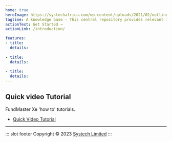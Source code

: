 ```yaml
---
home: true
heroImage: https://systechafrica.com/wp-content/uploads/2021/02/outline-fundmaster-500x500.png
tagline: A knowledge base - This central repository provides relevant information on how to run various end-to-end processes in FundMaster and its peripheral products
actionText: Get Started →
actionLink: /introduction/

features:
- title:
  details: 
  
- title: 
  details: 
  
- title: 
  details:
---
```

## Quick video Tutorial
FundMaster Xe 'how to' tutorials.
- [Quick Video Tutorial](https://www.systechafrica.com)
---
 ::: slot footer
Copyright © 2023 [Systech Limited](https://systechafrica.com/)
:::